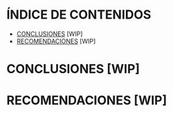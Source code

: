 # ÍNDICE DE CONTENIDOS

- [CONCLUSIONES](#conclusiones) [WIP]
- [RECOMENDACIONES](#recomendaciones) [WIP]

# CONCLUSIONES [WIP]

# RECOMENDACIONES [WIP] 